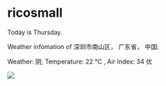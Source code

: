 # ricosmall

Today is Thursday.

Weather infomation of 深圳市南山区， 广东省， 中国: 

Weather: 阴, Temperature: 22 ℃ , Air Index: 34 优

<img src="https://github-readme-stats.vercel.app/api?username=ricosmall&show_icons=true" />
